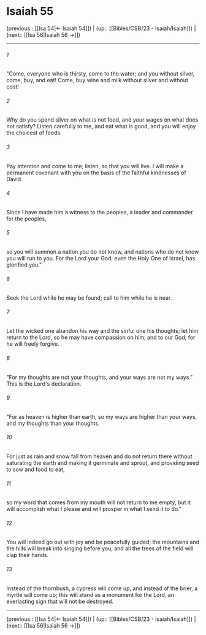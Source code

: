 # Isaiah 55

(previous:: [[Isa 54|← Isaiah 54]]) | (up:: [[Bibles/CSB/23 - Isaiah/Isaiah]]) | (next:: [[Isa 56|Isaiah 56 →]])

***


###### 1 
"Come, everyone who is thirsty, come to the water; and you without silver, come, buy, and eat! Come, buy wine and milk without silver and without cost! 

###### 2 
Why do you spend silver on what is not food, and your wages on what does not satisfy? Listen carefully to me, and eat what is good, and you will enjoy the choicest of foods. 

###### 3 
Pay attention and come to me; listen, so that you will live. I will make a permanent covenant with you on the basis of the faithful kindnesses of David. 

###### 4 
Since I have made him a witness to the peoples, a leader and commander for the peoples, 

###### 5 
so you will summon a nation you do not know, and nations who do not know you will run to you. For the Lord your God, even the Holy One of Israel, has glorified you." 

###### 6 
Seek the Lord while he may be found; call to him while he is near. 

###### 7 
Let the wicked one abandon his way and the sinful one his thoughts; let him return to the Lord, so he may have compassion on him, and to our God, for he will freely forgive. 

###### 8 
"For my thoughts are not your thoughts, and your ways are not my ways." This is the Lord's declaration. 

###### 9 
"For as heaven is higher than earth, so my ways are higher than your ways, and my thoughts than your thoughts. 

###### 10 
For just as rain and snow fall from heaven and do not return there without saturating the earth and making it germinate and sprout, and providing seed to sow and food to eat, 

###### 11 
so my word that comes from my mouth will not return to me empty, but it will accomplish what I please and will prosper in what I send it to do." 

###### 12 
You will indeed go out with joy and be peacefully guided; the mountains and the hills will break into singing before you, and all the trees of the field will clap their hands. 

###### 13 
Instead of the thornbush, a cypress will come up, and instead of the brier, a myrtle will come up; this will stand as a monument for the Lord, an everlasting sign that will not be destroyed.

***

(previous:: [[Isa 54|← Isaiah 54]]) | (up:: [[Bibles/CSB/23 - Isaiah/Isaiah]]) | (next:: [[Isa 56|Isaiah 56 →]])
